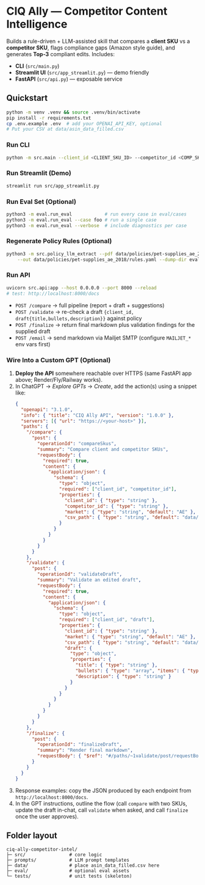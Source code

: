 # CIQ Ally — Competitor Content Intelligence
Builds a rule-driven + LLM-assisted skill that compares a **client SKU** vs a **competitor SKU**, flags compliance gaps (Amazon style guide), and generates **Top‑3** compliant edits. Includes:
- **CLI** (`src/main.py`)
- **Streamlit UI** (`src/app_streamlit.py`) — demo friendly
- **FastAPI** (`src/api.py`) — exposable service

## Quickstart
```bash
python -m venv .venv && source .venv/bin/activate
pip install -r requirements.txt
cp .env.example .env  # add your OPENAI_API_KEY, optional
# Put your CSV at data/asin_data_filled.csv
```

### Run CLI
```bash
python -m src.main --client_id <CLIENT_SKU_ID> --competitor_id <COMP_SKU_ID> --csv data/asin_data_filled.csv --out report.md
```

### Run Streamlit (Demo)
```bash
streamlit run src/app_streamlit.py
```

### Run Eval Set (Optional)
```bash
python3 -m eval.run_eval            # run every case in eval/cases
python3 -m eval.run_eval --case foo # run a single case
python3 -m eval.run_eval --verbose  # include diagnostics per case
```

### Regenerate Policy Rules (Optional)
```bash
python3 -m src.policy_llm_extract --pdf data/policies/pet-supplies_ae_2018/source.pdf \
    --out data/policies/pet-supplies_ae_2018/rules.yaml --dump-dir eval/generated_rules
```

### Run API
```bash
uvicorn src.api:app --host 0.0.0.0 --port 8000 --reload
# test: http://localhost:8000/docs
```
- `POST /compare` → full pipeline (report + draft + suggestions)
- `POST /validate` → re-check a draft `{client_id, draft{title,bullets,description}}` against policy
- `POST /finalize` → return final markdown plus validation findings for the supplied draft
- `POST /email` → send markdown via Mailjet SMTP (configure `MAILJET_*` env vars first)

### Wire Into a Custom GPT (Optional)
1. **Deploy the API** somewhere reachable over HTTPS (same FastAPI app above; Render/Fly/Railway works).
2. In ChatGPT → *Explore GPTs* → *Create*, add the action(s) using a snippet like:
   ```json
   {
     "openapi": "3.1.0",
     "info": { "title": "CIQ Ally API", "version": "1.0.0" },
     "servers": [{ "url": "https://<your-host>" }],
     "paths": {
       "/compare": {
         "post": {
           "operationId": "compareSkus",
           "summary": "Compare client and competitor SKUs",
           "requestBody": {
             "required": true,
             "content": {
               "application/json": {
                 "schema": {
                   "type": "object",
                   "required": ["client_id", "competitor_id"],
                   "properties": {
                     "client_id": { "type": "string" },
                     "competitor_id": { "type": "string" },
                     "market": { "type": "string", "default": "AE" },
                     "csv_path": { "type": "string", "default": "data/asin_data_filled.csv" }
                   }
                 }
               }
             }
           }
         }
       },
       "/validate": {
         "post": {
           "operationId": "validateDraft",
           "summary": "Validate an edited draft",
           "requestBody": {
             "required": true,
             "content": {
               "application/json": {
                 "schema": {
                   "type": "object",
                   "required": ["client_id", "draft"],
                   "properties": {
                     "client_id": { "type": "string" },
                     "market": { "type": "string", "default": "AE" },
                     "csv_path": { "type": "string", "default": "data/asin_data_filled.csv" },
                     "draft": {
                       "type": "object",
                       "properties": {
                         "title": { "type": "string" },
                         "bullets": { "type": "array", "items": { "type": "string" } },
                         "description": { "type": "string" }
                       }
                     }
                   }
                 }
               }
             }
           }
         }
       },
       "/finalize": {
         "post": {
           "operationId": "finalizeDraft",
           "summary": "Render final markdown",
           "requestBody": { "$ref": "#/paths/~1validate/post/requestBody" }
         }
       }
     }
   }
   ```
3. Response examples: copy the JSON produced by each endpoint from `http://localhost:8000/docs`.
4. In the GPT instructions, outline the flow (call `compare` with two SKUs, update the draft in-chat, call `validate` when asked, and call `finalize` once the user approves).

## Folder layout
```
ciq-ally-competitor-intel/
├─ src/                # core logic
├─ prompts/            # LLM prompt templates
├─ data/               # place asin_data_filled.csv here
├─ eval/               # optional eval assets
└─ tests/              # unit tests (skeleton)
```
